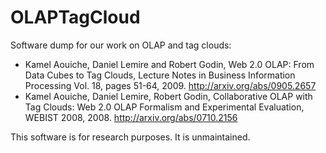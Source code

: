 # OLAPTagCloud
Software dump for our work on OLAP and tag clouds:

* Kamel Aouiche, Daniel Lemire and Robert Godin, Web 2.0 OLAP: From Data Cubes to Tag Clouds, Lecture Notes in Business Information Processing Vol. 18, pages 51-64, 2009. http://arxiv.org/abs/0905.2657 
* Kamel Aouiche, Daniel Lemire, Robert Godin, Collaborative OLAP with Tag Clouds: Web 2.0 OLAP Formalism and Experimental Evaluation, WEBIST 2008, 2008. http://arxiv.org/abs/0710.2156


This software is for research purposes. It is unmaintained.
